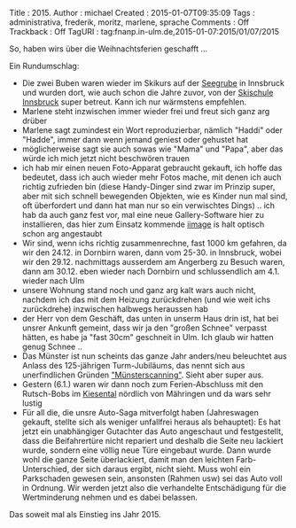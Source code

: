 Title     : 2015.
Author    : michael
Created   : 2015-01-07T09:35:09
Tags      : administrativa, frederik, moritz, marlene, sprache
Comments  : Off
Trackback : Off
TagURI    : tag:fnanp.in-ulm.de,2015-01-07:2015/01/07/2015

So, haben wirs über die Weihnachtsferien geschafft ...

Ein Rundumschlag:

* Die zwei Buben waren wieder im Skikurs auf der [Seegrube][] in Innsbruck
  und wurden dort, wie auch schon die Jahre zuvor, von der [Skischule
  Innsbruck][skiibk] super betreut. Kann ich nur wärmstens empfehlen.
* Marlene steht inzwischen immer wieder frei und freut sich ganz arg
  drüber
* Marlene sagt zumindest ein Wort reproduzierbar, nämlich "Haddi" oder
  "Hadde", immer dann wenn jemand geniest oder gehustet hat
* möglicherweise sagt sie auch sowas wie "Mama" und "Papa", aber das würde
  ich mich jetzt nicht beschwören trauen
* ich hab mir einen neuen Foto-Apparat gebraucht gekauft, ich hoffe das
  bedeutet, dass ich auch wieder mehr Fotos mache, mit denen ich auch
  richtig zufrieden bin (diese Handy-Dinger sind zwar im Prinzip super,
  aber mit sich schnell bewegenden Objekten, wie es Kinder nun mal sind,
  oft überfordert und dann hat man nur so ein verwischtes Dings) .. ich
  hab da auch ganz fest vor, mal eine neue Gallery-Software hier zu
  installieren, das hier zum Einsatz kommende [iimage][] is halt optisch
  schon arg angestaubt
* Wir sind, wenn ichs richtig zusammenrechne, fast 1000 km gefahren, da
  wir den 24.12. in Dornbirn waren, dann vom 25-30. in Innsbruck, wobei
  wir den 29.12. nachmittags ausserdem am Angerberg zu Besuch waren, dann
  am 30.12. eben wieder nach Dornbirn und schlussendlich am 4.1. wieder
  nach Ulm
* unsere Wohnung stand noch und ganz arg kalt wars auch nicht, nachdem ich
  das mit dem Heizung zurückdrehen (und wie weit ichs zurückdrehe)
  inzwischen halbwegs heraussen hab
* der Herr von dem Geschäft, das unten in unserm Haus drin ist, hat bei
  unsrer Ankunft gemeint, dass wir ja den "großen Schnee" verpasst hätten,
  es habe ja "fast 30cm" geschneit in Ulm. Ich glaub wir hatten genug
  Schnee ..
* Das Münster ist nun scheints das ganze Jahr anders/neu beleuchtet aus
  Anlass des 125-jährigen Turm-Jubiläums, das nennt sich aus unerfindlichen
  Gründen ["Münsterscanning"][scan]. Sieht aber super aus.
* Gestern (6.1.) waren wir dann noch zum Ferien-Abschluss mit den
  Rutsch-Bobs im [Kiesental][] nördlich von Mähringen und da wars sehr
  lustig
* Für all die, die unsre Auto-Saga mitverfolgt haben (Jahreswagen gekauft,
  stellte sich als weniger unfallfrei heraus als behauptet): Es hat
  jetzt ein unabhängiger Gutachter das Auto angeschaut und festgestellt,
  dass die Beifahrertüre nicht repariert und deshalb die Seite neu
  lackiert wurde, sondern eine völlig neue Türe eingebaut wurde. Dann
  wurde wohl die ganze Seite überlackiert, damit man den leichten
  Farb-Unterschied, der sich daraus ergibt, nicht sieht. Muss wohl ein
  Parkschaden gewesen sein, ansonsten (Rahmen usw) sei das Auto voll in
  Ordnung. Wir werden jetzt also die verhandelte Entschädigung für die
  Wertminderung nehmen und es dabei belassen.

Das soweit mal als Einstieg ins Jahr 2015.


[Kiesental]: http://www.dornstadt.de/index.php?id=416&type=98
[scan]: http://www.ulm.de/muensterscanning_faszinierende_lichtinstallation_im_ulmer_muenster.136101.3076,.htm
[iimage]: http://www.ronsc.de/iimage/iimage
[skiibk]: http://www.skischule-innsbruck.com/
[Seegrube]: http://de.wikipedia.org/wiki/Nordkettenbahn
